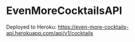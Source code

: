 # EvenMoreCocktailsAPI

Deployed to Heroku: https://even-more-cocktails-api.herokuapp.com/api/v1/cocktails
